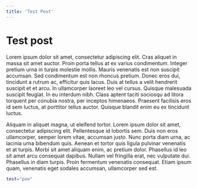 ```yaml
---
title: 'Test Post'
---
```


# Test post

Lorem ipsum dolor sit amet, consectetur adipiscing elit. Cras aliquet in massa sit amet auctor. Proin porta tellus at ex varius condimentum. Integer pretium urna in turpis molestie mollis. Mauris venenatis est non suscipit accumsan. Sed condimentum est non rhoncus pretium. Donec eros dui, tincidunt a rutrum ac, efficitur quis lacus. Duis at tellus a velit hendrerit suscipit et et arcu. In ullamcorper laoreet leo vel cursus. Quisque malesuada suscipit feugiat. In eu interdum nibh. Class aptent taciti sociosqu ad litora torquent per conubia nostra, per inceptos himenaeos. Praesent facilisis eros id sem luctus, at porttitor tellus auctor. Quisque blandit enim eu ex tincidunt luctus.

Aliquam in aliquet magna, ut eleifend tortor. Lorem ipsum dolor sit amet, consectetur adipiscing elit. Pellentesque id lobortis sem. Duis non eros ullamcorper, semper lorem vitae, accumsan justo. Nunc porta diam urna, ac lacinia urna bibendum quis. Aenean et tortor quis ligula pulvinar venenatis et at turpis. Morbi sit amet aliquam enim, ac pretium dolor. Phasellus id leo sit amet arcu consequat dapibus. Nullam vel fringilla erat, nec vulputate dui. Phasellus in diam turpis. Proin fermentum venenatis consequat. Etiam ipsum quam, venenatis eget sodales accumsan, ullamcorper sed est.

```sh
test="poo"
```

